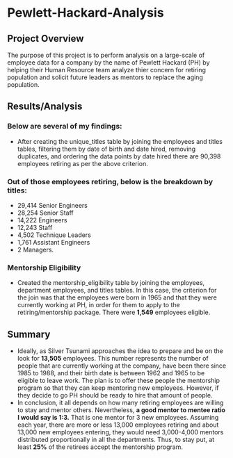 # Pewlett-Hackard-Analysis
## Project Overview
The purpose of this project is to perform analysis on a large-scale of employee data for a company by the name of Pewlett Hackard (PH) by helping their Human Resource team analyze thier concern for retiring population and solicit future leaders as mentors to replace the aging population. 

## Results/Analysis
### Below are several of my findings:
* After creating the unique_titles table by joining the employees and titles tables, filtering them by date of birth and date hired, removing duplicates, and ordering the data points by date hired there are 90,398 employees retiring as per the above criterion.

### Out of those employees retiring, below is the breakdown by titles:
* 29,414 Senior Engineers 
* 28,254 Senior Staff
* 14,222 Engineers
* 12,243 Staff
* 4,502 Technique Leaders
* 1,761 Assistant Engineers
* 2 Managers.

### Mentorship Eligibility
* Created the mentorship_eligibility table by joining the employees, department employees, and titles tables. In this case, the criterion for the join was that the employees were born in 1965 and that they were currently working at PH, in order for them to apply to the retiring/mentorship package. There were **1,549** employees eligible.

## Summary
* Ideally, as Silver Tsunami approaches the idea to prepare and be on the look for **13,505** employees. This number represents the number of people that are currently working at the company, have been there since 1985 to 1988, and their birth date is between 1962 and 1965 to be eligible to leave work. The plan is to offer these people the mentorship program so that they can keep mentoring new employees. However, if they decide to go PH should be ready to hire that amount of people.
* In conclusion, it all depends on how many retiring employees are willing to stay and mentor others. Nevertheless, **a good mentor to mentee ratio I would say is 1:3.** That is one mentor for 3 new employees. Assuming each year, there are more or less 13,000 employees retiring and about 13,000 new employees entering, they would need 3,000-4,000 mentors distributed proportionally in all the departments. Thus, to stay put, at least **25%** of the retirees accept the mentorship program.

